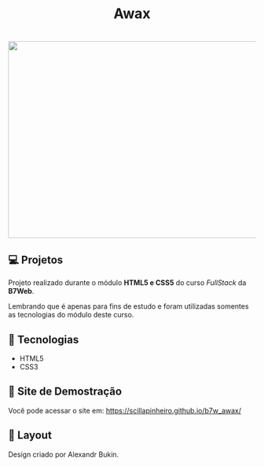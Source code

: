 <h1 align="center">Awax<h1>

<p align="center">
  <img width="600" height="400" src="https://github.com/scillapinheiro/b7w_awax/blob/main/free-psd-multipurpose-landing-page-d4.jpg">
</p>

## 💻 Projetos
Projeto realizado durante o módulo **HTML5 e CSS5** do curso *FullStack* da **B7Web**.

Lembrando que é apenas para fins de estudo e foram utilizadas somentes as tecnologias do módulo deste curso.


## 🚀 Tecnologias

- HTML5
- CSS3

  
## 👀 Site de Demostração
Você pode acessar o site em:
https://scillapinheiro.github.io/b7w_awax/


## 🔖 Layout
Design criado por Alexandr Bukin.
